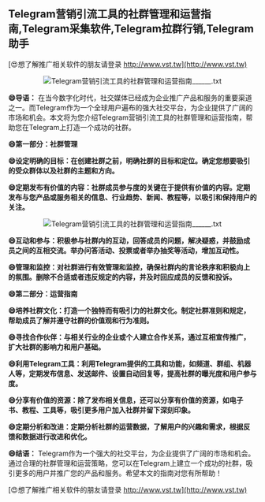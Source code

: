 ## **Telegram营销引流工具的社群管理和运营指南,Telegram采集软件,Telegram拉群行销,Telegram助手**

[😍想了解推广相关软件的朋友请登录 http://www.vst.tw](http://www.vst.tw)

 <center><img src="https://vst.tw/MP4/tuiguang/png/0.png" alt="Telegram营销引流工具的社群管理和运营指南______.txt"></center>

**😄导语：**
在当今数字化时代，社交媒体已经成为企业推广产品和服务的重要渠道之一。而Telegram作为一个全球用户遍布的强大社交平台，为企业提供了广阔的市场和机会。本文将为您介绍Telegram营销引流工具的社群管理和运营指南，帮助您在Telegram上打造一个成功的社群。

**😄第一部分：社群管理**

**😄设定明确的目标：在创建社群之前，明确社群的目标和定位。确定您想要吸引的受众群体以及社群的主题和方向。**

**😄定期发布有价值的内容：社群成员参与度的关键在于提供有价值的内容。定期发布与您产品或服务相关的信息、行业趋势、新闻、教程等，以吸引和保持用户的关注。**

 <center><img src="https://vst.tw/MP4/tuiguang/png/1.png" alt="Telegram营销引流工具的社群管理和运营指南______.txt"></center>

**😄互动和参与：积极参与社群内的互动，回答成员的问题，解决疑惑，并鼓励成员之间的互相交流。举办问答活动、投票或者举办抽奖等活动，增加互动性。**

**😄管理和监控：对社群进行有效管理和监控，确保社群内的言论秩序和积极向上的氛围。删除不合适或者违反规定的内容，并及时回应成员的反馈和投诉。**

**😄第二部分：运营指南**

**😄培养社群文化：打造一个独特而有吸引力的社群文化。制定社群准则和规定，帮助成员了解并遵守社群的价值观和行为准则。**

**😄寻找合作伙伴：与相关行业的企业或个人建立合作关系，通过互相宣传推广，扩大社群的影响力和用户基础。**

**😄利用Telegram工具：利用Telegram提供的工具和功能，如频道、群组、机器人等，定期发布信息、发送邮件、设置自动回复等，提高社群的曝光度和用户参与度。**

**😄分享有价值的资源：除了发布相关信息，还可以分享有价值的资源，如电子书、教程、工具等，吸引更多用户加入社群并留下深刻印象。**

**😄定期分析和改进：定期分析社群的运营数据，了解用户的兴趣和需求，根据反馈和数据进行改进和优化。**

**😄结语：**
Telegram作为一个强大的社交平台，为企业提供了广阔的市场和机会。通过合理的社群管理和运营策略，您可以在Telegram上建立一个成功的社群，吸引更多的用户并推广您的产品和服务。希望本文的指南对您有所帮助！

[😍想了解推广相关软件的朋友请登录 http://www.vst.tw](http://www.vst.tw)



